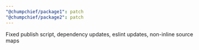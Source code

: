 ```yaml
---
"@chumpchief/package1": patch
"@chumpchief/package2": patch
---
```


Fixed publish script, dependency updates, eslint updates, non-inline source maps
